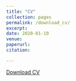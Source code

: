 ```yaml
---
title: "CV"
collection: pages
permalink: /download_cv/
excerpt: 
date: 2020-01-10
venue: 
paperurl: 
citation: 

---
```


[Download CV](http://EnhaoLiu.github.io/files/2021_CV_Enhao_Liu.pdf)

